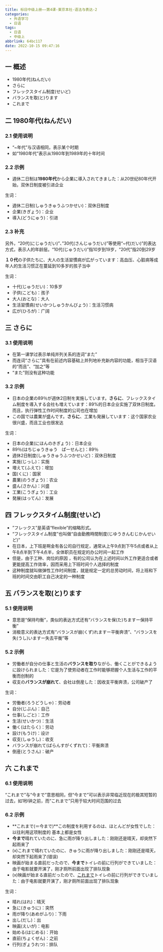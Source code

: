 ```yaml
---
title: 标日中级上册——第4课-東京本社-语法与表达-2
categories:
  - 外语学习
  - 日语
tags:
  - 日语
  - 中级上
abbrlink: 64bc117
date: 2022-10-15 09:47:16
---
```

## 一 概述

* 1980年代(ねんだい)
* さらに
* フレックスタイム制度(せいど)
* バランスを取(と)ります
* これまで

<!--more-->

## 二 1980年代(ねんだい)

### 2.1 使用说明

* “~年代”与汉语相同，表示某个时期
* 如“1980年代”表示从1980年到1989年的十年时间

### 2.2 示例

* 週休二日制は**1980年代**から企業に導入されてきました：从20世纪80年代开始，双休日制度被引进企业

生词：

* 週休二日制(しゅうきゅうふつかせい)：双休日制度
* 企業(きぎょう)：企业
* 導入(どうにゅう)：引进

### 2.3 补充

另外，“20代(にじゅうだい)”、”30代(さんじゅうだい)”等使用“~代(だい)”的表达方式，表示人的年龄层。“10代(じゅうだい)”指10岁到19岁，“20代”指20到29岁

**１０代**の子供たちに、大人の生活習慣病が広がっています：高血压、心脏病等成年人的生活习惯正在蔓延到10多岁的孩子当中

生词：

* 十代(じゅうだい)：10多岁
* 子供(こども)：孩子
* 大人(おとな)：大人
* 生活習慣病(せいかつしゅうかんびょう)：生活习惯病
* 広が(ひろが)：广阔

## 三 さらに

### 3.1 使用说明

* 在第一课学过表示单纯并列关系的连词“また”
* 而连词“さらに”具有在前述内容基础上并列地补充新内容的功能，相当于汉语的“而且”、“加之”等
* “また”则没有这种功能

### 3.2 示例

* 日本の企業の89％が週休2日制を実施しています。**さらに**、フレックスタイム制度を導入する会社も増えています：89%的日本企业实施了双休日制度。而且，执行弹性工作时间制度的公司也在增加
* この国では農業が盛んです。**さらに**、工業も発展しています：这个国家农业很兴盛，而且工业也很发达

生词：

* 日本の企業(にほんのきぎょう)：日本企业
* 89％(はちじゅうきゅう　ぱーせんと)：89％
* 週休2日制度(しゅうきゅうふつかせいど)：双休日制度
* 実施(じっし)：实施
* 増えて(ふえて)：增加
* 国(くに)：国家
* 農業(のうぎょう)：农业
* 盛ん(さかん)：兴盛
* 工業(こうぎょう)：工业
* 発展(はってん)：发展

## 四 フレックスタイム制度(せいど)

* ”フレックス”是英语“flexible”的缩略形式。
* “フレックスタイム制度”也叫做“自由勤務時間制度(じゆうきんむじかんせいど)”
* 在日本，上下班是啊金有各公司自行规定，通常从上午9点到下午5点或者从上午8点半到下午4点半，全体职员在规定的办公时间一起工作
* 但是，由于工种、岗位的原因 ，有的公司认为在上述时间以外工作更适合或者更能提高工作效率，因而采用上下班时间个人选择的制度
* 这种制度就叫做弹性工作时间制度，就是规定一定的总劳动时间，将上班和下班的时间交由职工自己决定的一种制度

## 五 バランスを取(と)ります

### 5.1 使用说明

* 意思是“保持均衡”，类似的表达方式还有“バランスを保(た)ちますー保持平衡”
* 消极意义的表达方式有“バランスが崩(くず)れますー平衡奔溃”、“バランスを失(うし)いますー失去平衡”等

### 5.2 示例

* 労働者が自分の仕事と生活の**バランスを取り**ながら、働くことができるように設けられました：它是为了使劳动者在工作时能够把握个人生活与工作的平衡而创制的
* 収支の**バランスが崩れて**、会社は倒産した：因收支平衡奔溃，公司破产了

生词：

* 労働者(ろうどうしゃ)：劳动者
* 自分(じぶん)：自己
* 仕事(しごと)：工作
* 生活(せいかつ)：生活
* 働く(はたらく)：劳动
* 設け(もうけ)：设计
* 収支(しゅうし)：收支
* バランスが崩れて(ばらんすがくずれて)：平衡奔溃
* 倒産(とうさん)：破产

## 六 これまで

### 6.1 使用说明

“これまで”与“今まで”意思相同，但“今まで”可以表示非常临近现在的极其短暂的过去，如1秒钟之前，而“これまで”只用于较大时间范围的过去

### 6.2 示例

* **これまで(＝今まで)**この制度を利用するのは、ほとんどが女性でした：以往利用这项制度的 基本上都是女性
* **今まで**晴れていたのに、急に雨が降り出しました：刚刚还是晴天，却突然下起雨来了
* (x)これまで晴れていたのに、きゅうに雨が降り出しました：刚刚还是晴天，却突然下起雨来了(错误)
* 映画が始まる直前だったので、**今まで**トイレの前に行列ができていました：由于电影就要开演了，刚才厕所前面出现了排队现象
* (x)映画が始まる直前だったので、<u>これまで</u>トイレの前に行列ができていました：由于电影就要开演了，刚才厕所前面出现了排队现象

生词：

* 晴れ(はれ)：晴天
* 急に(きゅうに)：突然
* 雨が降り(あめがふり)：下雨
* 出し(だし)：出
* 映画(えいが)：电影
* 始める(はじめる)：开始
* 直前(ちょくぜん)：之前
* 行列(ぎょうれつ)：排队

